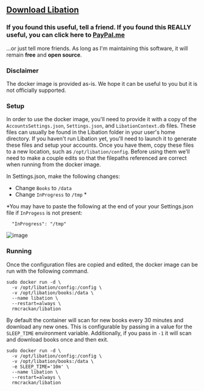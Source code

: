 ## [Download Libation](https://github.com/rmcrackan/Libation/releases/latest)

### If you found this useful, tell a friend. If you found this REALLY useful, you can click here to [PayPal.me](https://paypal.me/MBucari?locale.x=en_us)
...or just tell more friends. As long as I'm maintaining this software, it will remain **free** and **open source**.


### Disclaimer
The docker image is provided as-is. We hope it can be useful to you but it is not officially supported.

### Setup
In order to use the docker image, you'll need to provide it with a copy of the `AccountsSettings.json`, `Settings.json`, and `LibationContext.db` files. These files can usually be found in the Libation folder in your user's home directory. If you haven't run Libation yet, you'll need to launch it to generate these files and setup your accounts. Once you have them, copy these files to a new location, such as `/opt/libation/config`. Before using them we'll need to make a couple edits so that the filepaths referenced are correct when running from the docker image.

In Settings.json, make the following changes:
* Change `Books` to `/data`
* Change `InProgress` to `/tmp` *

*You may have to paste the following at the end of your your Settings.json file if `InProgess` is not present:

```
  "InProgress": "/tmp"
```
![image](https://github.com/patienttruth/Libation/assets/105557996/cf65a108-cadf-4284-9000-e7672c99c59b)


### Running
Once the configuration files are copied and edited, the docker image can be run with the following command.
```
sudo docker run -d \
  -v /opt/libation/config:/config \
  -v /opt/libation/books:/data \
  --name libation \
  --restart=always \
  rmcrackan/libation
```

By default the container will scan for new books every 30 minutes and download any new ones. This is configurable by passing in a value for the `SLEEP_TIME` environment variable. Additionally, if you pass in `-1` it will scan and download books once and then exit.

```
sudo docker run -d \
  -v /opt/libation/config:/config \
  -v /opt/libation/books:/data \
  -e SLEEP_TIME='10m' \
  --name libation \
  --restart=always \
  rmcrackan/libation
```

